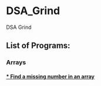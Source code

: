 # DSA_Grind
DSA Grind

## List of Programs:

### Arrays 

#### [* Find a missing number in an array](https://github.com/KotlinKing/DSA_Grind/blob/main/MissingNumberInArray.java) 
